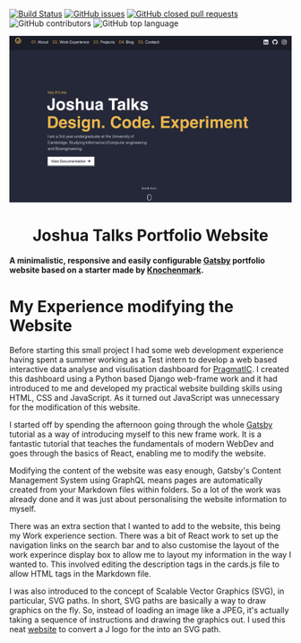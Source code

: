 [![Build Status](https://travis-ci.com/Knochenmark/gatsby-starter-level-2.svg?branch=master)](https://travis-ci.com/Knochenmark/gatsby-starter-level-2)
[![GitHub issues](https://img.shields.io/github/issues/knochenmark/gatsby-starter-level-2.svg)](https://github.com/Knochenmark/gatsby-starter-level-2/issues)
[![GitHub closed pull requests](https://img.shields.io/github/issues-pr-closed/knochenmark/gatsby-starter-level-2.svg)](https://github.com/Knochenmark/gatsby-starter-level-2/pulls)
![GitHub contributors](https://img.shields.io/github/contributors/knochenmark/gatsby-starter-level-2.svg)
![GitHub top language](https://img.shields.io/github/languages/top/knochenmark/gatsby-starter-level-2.svg)

<p align="center">
  <img alt="Level 2" src="./src/assets/website.png" />
</p>
<h1 align="center">
  Joshua Talks Portfolio Website
</h1>

<h4>
  A minimalistic, responsive and easily configurable <a href="https://github.com/gatsbyjs/gatsby" target="_blank">Gatsby</a> portfolio website based on a starter made by <a href="https://github.com/Knochenmark" target="_blank">Knochenmark</a>.
</h4>

# My Experience modifying the Website

Before starting this small project I had some web development experience having spent a summer working as a Test intern to develop a web based interactive data analyse and visulisation dashboard for <a href="https://www.pragmatic.tech" target="_blank">PragmatIC</a>. I created this dashboard using a Python based Django web-frame work and it had introduced to me and developed my practical website building skills using HTML, CSS and JavaScript. As it turned out JavaScript was unnecessary for the modification of this website.

I started off by spending the afternoon going through the whole <a href="https://github.com/gatsbyjs/gatsby" target="_blank">Gatsby</a> tutorial as a way of introducing myself to this new frame work. It is a fantastic tutorial that teaches the fundamentals of modern WebDev and goes through the basics of React, enabling me to modify the website.

Modifying the content of the website was easy enough, Gatsby's Content Management System using GraphQL means pages are automatically created from your Markdown files within folders. So a lot of the work was already done and it was just about personalising the website information to myself. 

There was an extra section that I wanted to add to the website, this being my Work experience section. There was a bit of React work to set up the navigation links on the search bar and to also customise the layout of the work experince display box to allow me to layout my information in the way I wanted to. This involved editing the description tags in the cards.js file to allow HTML tags in the Markdown file.

I was also introduced to the concept of Scalable Vector Graphics (SVG), in particular, SVG paths. In short, SVG paths are basically a way to draw graphics on the fly. So, instead of loading an image like a JPEG, it's actually taking a sequence of instructions and drawing the graphics out. I used this neat <a href="https://convertio.co/jpg-svg/" target="_blank">website</a> to convert a J logo for the  into an SVG path.



